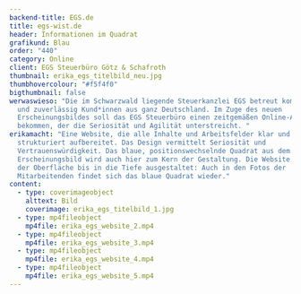```yaml
---
backend-title: EGS.de
title: egs-wist.de
header: Informationen im Quadrat
grafikund: Blau
order: "440"
category: Online
client: EGS Steuerbüro Götz & Schafroth
thumbnail: erika_egs_titelbild_neu.jpg
thumbhovercolour: "#f5f4f0"
bigthumbnail: false
werwaswieso: "Die im Schwarzwald liegende Steuerkanzlei EGS betreut kompetent
  und zuverlässig Kund*innen aus ganz Deutschland. Im Zuge des neuen
  Erscheinungsbildes soll das EGS Steuerbüro einen zeitgemäßen Online-Auftritt
  bekommen, der die Seriosität und Agilität unterstreicht. "
erikamacht: "Eine Website, die alle Inhalte und Arbeitsfelder klar und gut
  strukturiert aufbereitet. Das Design vermittelt Seriosität und
  Vertrauenswürdigkeit. Das blaue, positionswechselnde Quadrat aus dem
  Erscheinungsbild wird auch hier zum Kern der Gestaltung. Die Website wurde von
  der Oberfläche bis in die Tiefe ausgestaltet: Auch in den Fotos der
  Mitarbeitenden findet sich das blaue Quadrat wieder."
content:
  - type: coverimageobject
    alttext: Bild
    coverimage: erika_egs_titelbild_1.jpg
  - type: mp4fileobject
    mp4file: erika_egs_website_2.mp4
  - type: mp4fileobject
    mp4file: erika_egs_website_3.mp4
  - type: mp4fileobject
    mp4file: erika_egs_website_4.mp4
  - type: mp4fileobject
    mp4file: erika_egs_website_5.mp4
---
```

